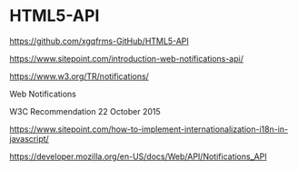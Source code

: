 # HTML5-API  


https://github.com/xgqfrms-GitHub/HTML5-API  


https://www.sitepoint.com/introduction-web-notifications-api/  

https://www.w3.org/TR/notifications/  

Web Notifications

W3C Recommendation 22 October 2015



https://www.sitepoint.com/how-to-implement-internationalization-i18n-in-javascript/  



https://developer.mozilla.org/en-US/docs/Web/API/Notifications_API 